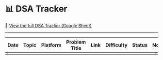 # 📊 DSA Tracker

🔗 [View the full DSA Tracker (Google Sheet)](https://docs.google.com/spreadsheets/d/13BTnimrUte_Ushi_CBuaPym44K85KlQzZJj0kTCbe_E/edit?usp=sharing)

---

| Date | Topic | Platform | Problem Title | Link | Difficulty | Status | Notes |
|------|--------|----------|----------------|------|-------------|--------|--------|
|      |        |          |                |      |             |        |        |
